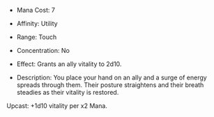- Mana Cost: 7
    
- Affinity: Utility
    
- Range: Touch
    
- Concentration: No
    
- Effect: Grants an ally vitality to 2d10.
    
- Description: You place your hand on an ally and a surge of energy spreads through them. Their posture straightens and their breath steadies as their vitality is restored.
    

Upcast: +1d10 vitality per x2 Mana.